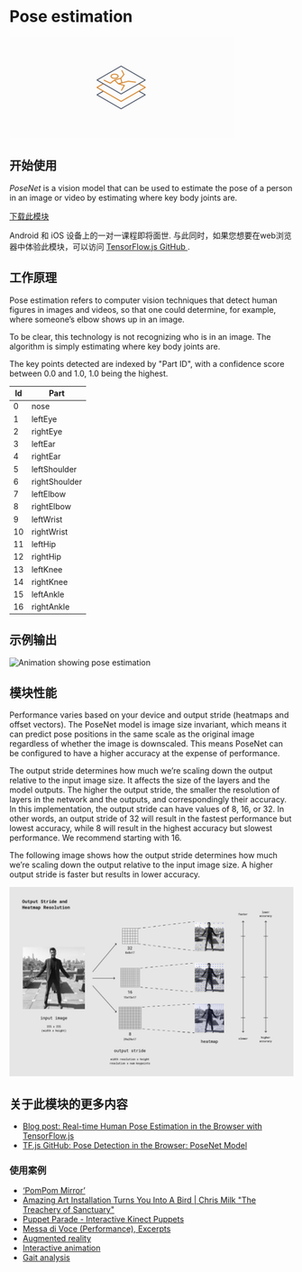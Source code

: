 # Pose estimation

<img src="../images/pose.png" class="attempt-right" />

## 开始使用

_PoseNet_ is a vision model that can be used to estimate the pose of a person in
an image or video by estimating where key body joints are.

<a class="button button-primary" href="https://storage.googleapis.com/download.tensorflow.org/models/tflite/gpu/multi_person_mobilenet_v1_075_float.tflite">下载此模块</a>

Android 和 iOS 设备上的一对一课程即将面世. 与此同时，如果您想要在web浏览器中体验此模块，可以访问
<a href="https://github.com/tensorflow/tfjs-models/tree/master/posenet">TensorFlow.js
GitHub </a>.

## 工作原理

Pose estimation refers to computer vision techniques that detect human figures
in images and videos, so that one could determine, for example, where someone’s
elbow shows up in an image.

To be clear, this technology is not recognizing who is in an image. The
algorithm is simply estimating where key body joints are.

The key points detected are indexed by "Part ID", with a confidence score
between 0.0 and 1.0, 1.0 being the highest.

<table style="width: 30%;">
  <thead>
    <tr>
      <th>Id</th>
      <th>Part</th>
    </tr>
  </thead>
  <tbody>
    <tr>
      <td>0</td>
      <td>nose</td>
    </tr>
    <tr>
      <td>1</td>
      <td>leftEye</td>
    </tr>
    <tr>
      <td>2</td>
      <td>rightEye</td>
    </tr>
    <tr>
      <td>3</td>
      <td>leftEar</td>
    </tr>
    <tr>
      <td>4</td>
      <td>rightEar</td>
    </tr>
    <tr>
      <td>5</td>
      <td>leftShoulder</td>
    </tr>
    <tr>
      <td>6</td>
      <td>rightShoulder</td>
    </tr>
    <tr>
      <td>7</td>
      <td>leftElbow</td>
    </tr>
    <tr>
      <td>8</td>
      <td>rightElbow</td>
    </tr>
    <tr>
      <td>9</td>
      <td>leftWrist</td>
    </tr>
    <tr>
      <td>10</td>
      <td>rightWrist</td>
    </tr>
    <tr>
      <td>11</td>
      <td>leftHip</td>
    </tr>
    <tr>
      <td>12</td>
      <td>rightHip</td>
    </tr>
    <tr>
      <td>13</td>
      <td>leftKnee</td>
    </tr>
    <tr>
      <td>14</td>
      <td>rightKnee</td>
    </tr>
    <tr>
      <td>15</td>
      <td>leftAnkle</td>
    </tr>
    <tr>
      <td>16</td>
      <td>rightAnkle</td>
    </tr>
  </tbody>
</table>

## 示例输出

<img alt="Animation showing pose estimation" src="https://www.tensorflow.org/images/lite/models/pose_estimation.gif"/>

## 模块性能

Performance varies based on your device and output stride (heatmaps and offset
vectors). The PoseNet model is image size invariant, which means it can predict
pose positions in the same scale as the original image regardless of whether the
image is downscaled. This means PoseNet can be configured to have a higher
accuracy at the expense of performance.

The output stride determines how much we’re scaling down the output relative to
the input image size. It affects the size of the layers and the model outputs.
The higher the output stride, the smaller the resolution of layers in the
network and the outputs, and correspondingly their accuracy. In this
implementation, the output stride can have values of 8, 16, or 32. In other
words, an output stride of 32 will result in the fastest performance but lowest
accuracy, while 8 will result in the highest accuracy but slowest performance.
We recommend starting with 16.

The following image shows how the output stride determines how much we’re
scaling down the output relative to the input image size. A higher output stride
is faster but results in lower accuracy.

<img alt="Output stride and heatmap resolution" src="../images/output_stride.png" >

## 关于此模块的更多内容

<ul>
  <li><a href="https://medium.com/tensorflow/real-time-human-pose-estimation-in-the-browser-with-tensorflow-js-7dd0bc881cd5">Blog post: Real-time Human Pose Estimation in the Browser with TensorFlow.js</a></li>
  <li><a href="https://github.com/tensorflow/tfjs-models/tree/master/posenet">TF.js GitHub: Pose Detection in the Browser: PoseNet Model</a></li>
</ul>

### 使用案例

<ul>
  <li><a href="https://vimeo.com/128375543">‘PomPom Mirror’</a></li>
  <li><a href="https://youtu.be/I5__9hq-yas">Amazing Art Installation Turns You Into A Bird | Chris Milk "The Treachery of Sanctuary"</a></li>
  <li><a href="https://vimeo.com/34824490">Puppet Parade - Interactive Kinect Puppets</a></li>
  <li><a href="https://vimeo.com/2892576">Messa di Voce (Performance), Excerpts</a></li>
  <li><a href="https://www.instagram.com/p/BbkKLiegrTR/">Augmented reality</a></li>
  <li><a href="https://www.instagram.com/p/Bg1EgOihgyh/">Interactive animation</a></li>
  <li><a href="https://www.runnersneed.com/expert-advice/gear-guides/gait-analysis.html">Gait analysis</a></li>
</ul>
